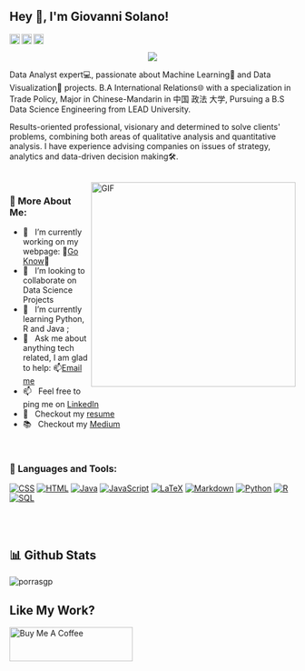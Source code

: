 ## Hey 👋, I'm Giovanni Solano!

<a href='https://www.linkedin.com/in/porrasgp/'><img align='left' alt="linkedin" src="https://raw.githubusercontent.com/rahul-jha98/rahul-jha98/561d474902b59c7429ec22bb73e225696c27b202/assets/linkedin.svg" height='18px'/></a>
<a href='https://twitter.com/Gio_CR2022/'><img align='left' alt="twitter" src="https://raw.githubusercontent.com/rahul-jha98/rahul-jha98/561d474902b59c7429ec22bb73e225696c27b202/assets/twitter.svg" height='18px'/></a>
<a href='https://public.tableau.com/app/profile/giovanni5308'><img alt="Tableau" src="https://raw.githubusercontent.com/rahul-jha98/rahul-jha98/561d474902b59c7429ec22bb73e225696c27b202/assets/kaggle.svg" height='18px'/></a>

<!-- Typing SVG - https://readme-typing-svg.herokuapp.com/demo/ -->
<p align="center">
  <a href="https://github.com/DenverCoder1/readme-typing-svg"><img src="https://readme-typing-svg.herokuapp.com?color=%23ADE420&center=true&vCenter=true&lines=Data+Science+Enthusiast;%2B2+Year+of+Expirence+in+DaViz;Language+Lover+%E2%99%A5%EF%B8%8F"></a>
</p>

Data Analyst expert💻, passionate about Machine Learning🤖 and Data Visualization🎨 projects. B.A International Relations🌐 with a specialization in Trade Policy, Major in Chinese-Mandarin in 中国 政法 大学, Pursuing a B.S Data Science Engineering from LEAD University.

Results-oriented professional, visionary and determined to solve clients' problems, combining both areas of qualitative analysis and quantitative analysis. I have experience advising companies on issues of strategy, analytics and data-driven decision making🛠️.

<br/>

<img align="right" alt="GIF" src="https://raw.githubusercontent.com/rahul-jha98/rahul-jha98/main/techstack.gif" width="360px"/>
  
### 🧐 More About Me:

- 🔭 &nbsp; I’m currently working on my webpage: :triangular_flag_on_post:[Go Know](https://porrasgp.github.io/PortfolioWeb/):triangular_flag_on_post:
- 🤝 &nbsp; I’m looking to collaborate on Data Science Projects
- 🌱 &nbsp; I’m currently learning Python, R and Java ; 
- 💬 &nbsp; Ask me about anything tech related, I am glad to help: :mailbox:[Email me](mailto:gps_30rd@hotmail.com?subject=[GitHub]%20Source%20Han%20Sans)
- 📫 &nbsp; Feel free to ping me on [LinkedIn](https://www.linkedin.com/in/porrasgp/)
- 📝 &nbsp; Checkout my [resume](https://www.linkedin.com/in/porrasgp/)
- 📚 &nbsp; Checkout my [Medium](https://medium.com/@giovannisolanoporras)

<br>

### 🔨 Languages and Tools:


<p>
  
  
  <a href="https://github.com/search?q=user%3ADenverCoder1+language%3Acss"><img alt="CSS" src="https://img.shields.io/badge/CSS-1572B6.svg?logo=css3&logoColor=white"></a>
    <a href="https://github.com/search?q=user%3ADenverCoder1+language%3Ahtml"><img alt="HTML" src="https://img.shields.io/badge/HTML-E34F26.svg?logo=html5&logoColor=white"></a>
    <a href="https://github.com/search?q=user%3ADenverCoder1+language%3Ajava"><img alt="Java" src="https://img.shields.io/badge/Java-007396.svg?logo=java&logoColor=white"></a>
    <a href="https://github.com/search?q=user%3ADenverCoder1+language%3Ajavascript"><img alt="JavaScript" src="https://img.shields.io/badge/JavaScript-F7DF1E.svg?logo=javascript&logoColor=black"></a>
    <a href="https://github.com/search?q=user%3ADenverCoder1+language%3Atex"><img alt="LaTeX" src="https://img.shields.io/badge/LaTeX-008080.svg?logo=LaTeX&logoColor=white"></a>
    <a href="https://github.com/search?q=user%3ADenverCoder1+language%3Amarkdown"><img alt="Markdown" src="https://img.shields.io/badge/Markdown-000000.svg?logo=markdown&logoColor=white"></a>
    <a href="https://github.com/search?q=user%3ADenverCoder1+language%3Apython"><img alt="Python" src="https://img.shields.io/badge/Python-14354C.svg?logo=python&logoColor=white"></a>
    <a href="https://github.com/search?q=user%3ADenverCoder1+language%3Ar"><img alt="R" src="https://img.shields.io/badge/R-276DC3.svg?logo=r&logoColor=white"></a>
    <a href="https://github.com/search?q=user%3ADenverCoder1+language%3Asql"><img alt="SQL" src="https://custom-icon-badges.herokuapp.com/badge/SQL-025E8C.svg?logo=database&logoColor=white"></a>
    </p>

<br>

<br/>

<h2> 📊 Github Stats </h2>

<p align="left"> <img src="https://github-readme-stats.vercel.app/api?username=porrasgp&show_icons=true&theme=gotham" alt="porrasgp" />

<br>

<h2>Like My Work?</h2>

<a href="https://www.buymeacoffee.com/porrasgp" target="_blank"><img src="https://cdn.buymeacoffee.com/buttons/v2/default-yellow.png" alt="Buy Me A Coffee" height="60px" width="217px" ></a>




<!--Next Steps-->
<!-- <a href="https://pytorch.org/" target="_blank"> <img align="left" src="https://raw.githubusercontent.com/rahul-jha98/github_readme_icons/main/language_and_tools/square/pytorch/pytorch.svg" alt="pytorch" height="42px"/> </a> 
<a href="https://www.tensorflow.org" target="_blank"> <img align="left" src="https://raw.githubusercontent.com/rahul-jha98/github_readme_icons/main/language_and_tools/square/tensorflow/tensorflow.svg" alt="tensorflow" height="42px"/> </a> 
<a href="https://www.python.org" target="_blank"><img align="left" alt="Python" height ="42px" src="https://raw.githubusercontent.com/rahul-jha98/github_readme_icons/main/language_and_tools/square/python/python.svg"></a>
<a href="https://www.java.com" target="_blank"><img align="left" alt="Java" height ="42px" src="https://raw.githubusercontent.com/rahul-jha98/github_readme_icons/main/language_and_tools/square/java/java.svg"></a>
<a href="https://git-scm.com/" target="_blank"> <img src="https://raw.githubusercontent.com/rahul-jha98/github_readme_icons/main/language_and_tools/square/git-scm/git-scm.svg" align="left" alt="git" height='42px'/> </a> -->
